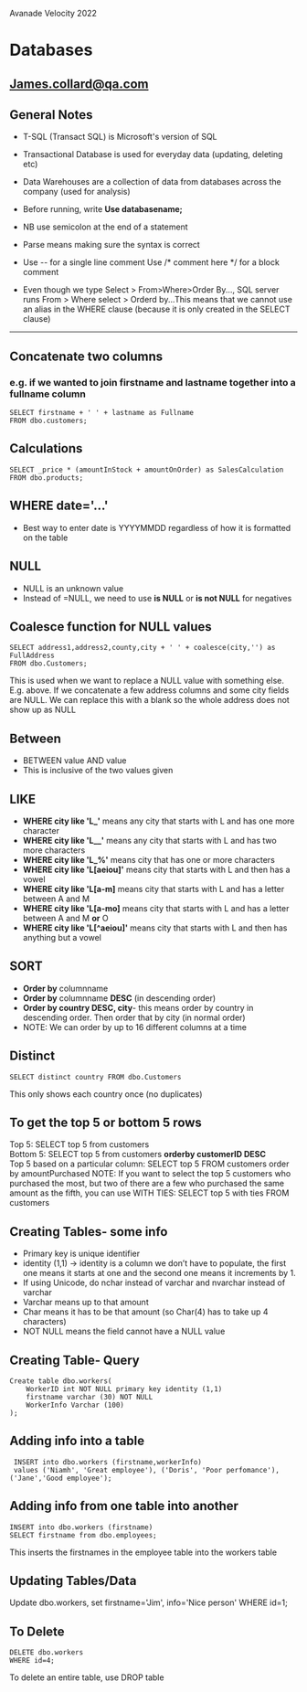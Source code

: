 Avanade Velocity 2022  
# Databases
James.collard@qa.com
---
## General Notes
- T-SQL (Transact SQL) is Microsoft's version of SQL
- Transactional Database is used for everyday data (updating, deleting etc)
- Data Warehouses are a collection of data from databases across the company (used for analysis)


- Before running, write **Use databasename;**
- NB use semicolon at the end of a statement
- Parse means making sure the syntax is correct

- Use -- for a single line comment
Use /* comment here */ for a block comment

- Even though we type Select > From>Where>Order By..., SQL server runs From > Where select > Orderd by...This means that we cannot use an alias in the WHERE clause (because it is only created in the SELECT clause)

---


## Concatenate two columns
### e.g. if we wanted to join firstname and lastname together into a fullname column
   
    SELECT firstname + ' ' + lastname as Fullname
    FROM dbo.customers;
 

## Calculations
    SELECT _price * (amountInStock + amountOnOrder) as SalesCalculation
    FROM dbo.products;

## WHERE date='...'
- Best way to enter date is YYYYMMDD regardless of how it is formatted on the table

## NULL
- NULL is an unknown value
- Instead of =NULL, we need to use **is NULL** or **is not NULL** for negatives

## Coalesce function for NULL values
    SELECT address1,address2,county,city + ' ' + coalesce(city,'') as FullAddress
    FROM dbo.Customers;
This is used when we want to replace a NULL value with something else. E.g. above. If we concatenate a few address columns and some city fields are NULL. We can replace this with a blank so the whole address does not show up as NULL

## Between
- BETWEEN value AND value
- This is inclusive of the two values given

## LIKE
- **WHERE city like 'L_'** means any city that starts with L and has one more character
- **WHERE city like 'L__'** means any city that starts with L and has two more characters
- **WHERE city like 'L_%'** means city that has one or more characters
- **WHERE city like 'L[aeiou]'** means city that starts with L and then has a vowel
- **WHERE city like 'L[a-m]** means city that starts with L and has a letter between A and M
- **WHERE city like 'L[a-mo]** means city that starts with L and has a letter between A and M **or** O
- **WHERE city like 'L[^aeiou]'** means city that starts with L and then has anything but a vowel

## SORT
- **Order by** columnname
- **Order by** columnname **DESC** (in descending order)
- **Order by country DESC, city**- this means order by country in descending order. Then order that by city (in normal order)
- NOTE: We can order by up to 16 different columns at a time

## Distinct
    SELECT distinct country FROM dbo.Customers

This only shows each country once (no duplicates)

## To get the top 5 or bottom 5 rows
Top 5:
    SELECT top 5 from customers  
Bottom 5: SELECT top 5 from customers **orderby customerID DESC**  
Top 5 based on a particular column: SELECT top 5 FROM customers order by amountPurchased
NOTE: If you want to select the top 5 customers who purchased the most, but two of there are a few who purchased the same amount as the fifth, you can use WITH TIES:
        SELECT top 5 with ties FROM customers

## Creating Tables- some info
- Primary key is unique identifier
- identity (1,1) -> identity is a column we don’t have to populate, the first one means it starts at one and the second one means it increments by 1.
- If using Unicode, do nchar instead of varchar and nvarchar instead of varchar
- Varchar means up to that amount
- Char means it has to be that amount (so Char(4) has to take up 4 characters)
- NOT NULL means the field cannot have a NULL value

## Creating Table- Query
    Create table dbo.workers(
        WorkerID int NOT NULL primary key identity (1,1)
        firstname varchar (30) NOT NULL
        WorkerInfo Varchar (100)
    );

 ## Adding info into a table   
     INSERT into dbo.workers (firstname,workerInfo)
     values ('Niamh', 'Great employee'), ('Doris', 'Poor perfomance'), ('Jane','Good employee');

## Adding info from one table into another
    INSERT into dbo.workers (firstname)
    SELECT firstname from dbo.employees;
This inserts the firstnames in the employee table into the workers table

## Updating Tables/Data
Update dbo.workers, set firstname='Jim', info='Nice person' 
WHERE id=1;

## To Delete
    DELETE dbo.workers
    WHERE id=4;
To delete an entire table, use DROP table